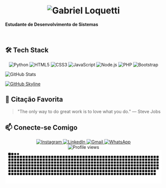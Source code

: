 #  
<h1 align="center">
  <img src="https://readme-typing-svg.demolab.com?font=Fira+Code&weight=600&size=28&duration=1500&pause=1000&color=FFFFFF&width=435&lines=Gabriel+Loquetti+-+Dev" alt="Gabriel Loquetti" />
</h1>

**Estudante de Desenvolvimento de Sistemas**

<img align="center" alt="" src="./src/header-gif.gif">

## 🛠️ Tech Stack

<div style="display: inline_block" align="center">
  <img src="https://img.shields.io/badge/Python-3776AB?style=for-the-badge&logo=python&logoColor=white" alt="Python">
  <img src="https://img.shields.io/badge/HTML5-E34F26?style=for-the-badge&logo=html5&logoColor=white" alt="HTML5">
  <img src="https://img.shields.io/badge/CSS3-1572B6?style=for-the-badge&logo=css3&logoColor=white" alt="CSS3">
  <img src="https://img.shields.io/badge/JavaScript-323330?style=for-the-badge&logo=javascript&logoColor=F7DF1E" alt="JavaScript">
  <img src="https://img.shields.io/badge/Node.js-339933?style=for-the-badge&logo=nodedotjs&logoColor=white" alt="Node.js">
  <img src="https://img.shields.io/badge/PHP-777BB4?style=for-the-badge&logo=php&logoColor=white" alt="PHP">
  <img src="https://img.shields.io/badge/Bootstrap-563D7C?style=for-the-badge&logo=bootstrap&logoColor=white" alt="Bootstrap">
</div>

![GitHub Stats](https://github-readme-stats.vercel.app/api?username=GabrielLoquetti&show_icons=true&theme=radical&count_private=true)

[![GitHub Skyline](https://skyline.github.com/GabrielLoquetti/github-skyline.svg)](https://skyline.github.com/SEU_USUARIO)

## 🌟 Citação Favorita
> "The only way to do great work is to love what you do." 
> — Steve Jobs

## 📫 Conecte-se Comigo
<div align="center">
  <a href="https://www.instagram.com/ogabriel.marin/" target="_blank">
    <img src="https://img.shields.io/badge/Instagram-E4405F?style=for-the-badge&logo=instagram&logoColor=white" alt="Instagram">
  </a>
  <a href="https://www.linkedin.com/in/gabriel-marin-26b33b248/" target="_blank">
    <img src="https://img.shields.io/badge/LinkedIn-0077B5?style=for-the-badge&logo=linkedin&logoColor=white" alt="LinkedIn">
  </a>
  <a href="mailto:gabrielmloquetti@gmail.com">
    <img src="https://img.shields.io/badge/Gmail-D14836?style=for-the-badge&logo=gmail&logoColor=white" alt="Gmail">
  </a>
  <a href="https://wa.me/5519997615610" target="_blank">
    <img src="https://img.shields.io/badge/WhatsApp-25D366?style=for-the-badge&logo=whatsapp&logoColor=white" alt="WhatsApp">
  </a>
</div>

<div align="center">
  <img src="https://komarev.com/ghpvc/?username=GabrielLoquetti&color=blue&style=flat-square" alt="Profile views">
</div>

<picture align="center">
  <source media="(prefers-color-scheme: dark)" srcset="https://raw.githubusercontent.com/mari4souza/mari4souza/output/github-contribution-grid-snake-dark.svg">
  <source media="(prefers-color-scheme: light)" srcset="https://raw.githubusercontent.com/mari4souza/mari4souza/output/github-contribution-grid-snake-dark.svg">
  <img align="center" alt="github contribution grid snake animation" src="https://raw.githubusercontent.com/mari4souza/mari4souza/output/github-contribution-grid-snake.svg">
</picture>

